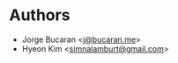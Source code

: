 # Authors
* Jorge Bucaran  &lt;[j@bucaran.me](mailto:j@bucaran.me)&gt;
* Hyeon Kim  &lt;[simnalamburt@gmail.com](mailto:simnalamburt@gmail.com)&gt;
